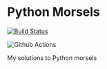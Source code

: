 # Python Morsels

[![Build Status](https://travis-ci.com/alehpineda/python_morsels.svg?branch=master)](https://travis-ci.com/alehpineda/python_morsels)

![Github Actions](https://github.com/alehpineda/python_morsels/workflows/Python%20application/badge.svg)

My solutions to Python morsels
